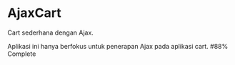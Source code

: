 # AjaxCart
Cart sederhana dengan Ajax.

Aplikasi ini hanya berfokus untuk penerapan Ajax pada aplikasi cart.
#88% Complete